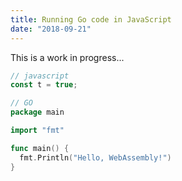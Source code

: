 ```yaml
---
title: Running Go code in JavaScript
date: "2018-09-21"
---
```

This is a work in progress...

```javascript
// javascript
const t = true;
```

```go
// GO
package main

import "fmt"

func main() {
  fmt.Println("Hello, WebAssembly!")
}
```